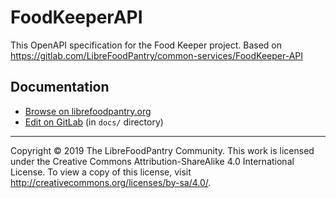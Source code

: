 # FoodKeeperAPI

This OpenAPI specification for the Food Keeper project. Based on https://gitlab.com/LibreFoodPantry/common-services/FoodKeeper-API

## Documentation

- [Browse on librefoodpantry.org](https://librefoodpantry.org/#/projects/StandardProject/)
- [Edit on GitLab](docs) (in `docs/` directory)


---
Copyright &copy; 2019 The LibreFoodPantry Community. This work is licensed
under the Creative Commons Attribution-ShareAlike 4.0 International License.
To view a copy of this license, visit http://creativecommons.org/licenses/by-sa/4.0/.
